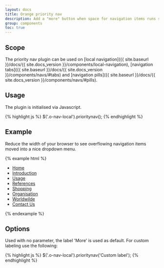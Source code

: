 ```yaml
---
layout: docs
title: Orange priority nav
description: Add a "more" button when space for navigation items runs short
group: components
toc: true
---
```


## Scope

The priority nav plugin can be used on [local navigation]({{ site.baseurl }}/docs/{{ site.docs_version }}/components/local-navigation), [navigation tabs]({{ site.baseurl }}/docs/{{ site.docs_version }}/components/navs/#tabs) and [navigation pills]({{ site.baseurl }}/docs/{{ site.docs_version }}/components/navs/#pills).

## Usage

The plugin is initialised via Javascript.

{% highlight js %}
$('.o-nav-local').prioritynav();
{% endhighlight %}

## Example

Reduce the width of your browser to see overflowing navigation items moved into a nice dropdown menu.

{% example html %}
<div class="o-nav-local">
    <nav class="container-fluid">
        <ul class="nav">
            <li class="nav-item"><a class="nav-link" href="#">Home</a></li>
            <li class="nav-item"><a class="nav-link" href="#">Introduction</a></li>
            <li class="nav-item"><a class="nav-link" href="#">Usage</a></li>
            <li class="nav-item"><a class="nav-link" href="#">References</a></li>
            <li class="nav-item"><a class="nav-link" href="#">Shopping</a></li>
            <li class="nav-item"><a class="nav-link" href="#">Organisation</a></li>
            <li class="nav-item"><a class="nav-link" href="#">Worldwilde</a></li>
            <li class="nav-item"><a class="nav-link" href="#">Contact Us</a></li>
        </ul>
    </nav>
</div>
{% endexample %}

## Options

Used with no parameter, the label 'More' is used as default. For custom labeling use the following:

{% highlight js %}
$('.o-nav-local').prioritynav('Custom label');
{% endhighlight %}
